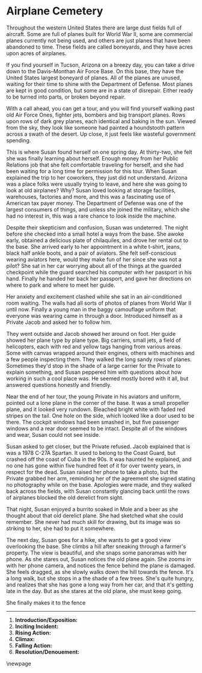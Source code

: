 # Airplane Cemetery

Throughout the western United States there are large dust fields full of aircraft. Some are full of planes built for World War II, some are commercial planes currently not being used, and others are just planes that have been abandoned to time. These fields are called boneyards, and they have acres upon acres of airplanes.

If you find yourself in Tucson, Arizona on a breezy day, you can take a drive down to the Davis–Monthan Air Force Base. On this base, they have the United States largest boneyard of planes. All of the planes are unused, waiting for their time to shine with the Department of Defense. Most planes are kept in good condition, but some are in a state of disrepair. Either ready to be turned into parts, or broken beyond repair.

With a call ahead, you can get a tour, and you will find yourself walking past old Air Force Ones, fighter jets, bombers and big transport planes. Rows upon rows of dark grey planes, each identical and baking in the sun. Viewed from the sky, they look like someone had painted a houndstooth pattern across a swath of the desert. Up close, it just feels like wasteful government spending.

This is where Susan found herself on one spring day. At thirty-two, she felt she was finally learning about herself. Enough money from her Public Relations job that she felt comfortable traveling for herself, and she had been waiting for a long time for permission for this tour. When Susan explained the trip to her coworkers, they just did not understand. Arizona was a place folks were usually trying to leave, and here she was going to look at old airplanes? Why? Susan loved looking at storage facilities, warehouses, factories and more, and this was a fascinating use of American tax payer money. The Department of Defense was one of the largest consumers of things, and unless she joined the military, which she had no interest in, this was a rare chance to look inside the machine.

Despite their skepticism and confusion, Susan was undeterred. The night before she checked into a small hotel a ways from the base. She awoke early, obtained  a delicious plate of chilaquiles, and drove her rental out to the base. She arrived early to her appointment in a white t-shirt, jeans, black half ankle boots, and a pair of aviators. She felt self-conscious wearing aviators here, would they make fun of her since she was not a pilot? She sat in her car worrying about all of the things at the guarded checkpoint while the guard searched his computer with her passport in his hand. Finally he handed her back her passport, and gave her directions on where to park and where to meet her guide.

Her anxiety and excitement clashed while she sat in an air-conditioned room waiting. The walls had all sorts of photos of planes from World War II until now. Finally a young man in the baggy camouflage uniform that everyone was wearing came in through a door. Introduced himself as a Private Jacob and asked her to follow him.

They went outside and Jacob showed her around on foot. Her guide showed her plane type by plane type. Big carriers, small jets, a field of helicopters, each with red and yellow tags hanging from various areas. Some with canvas wrapped around their engines, others with machines and a few people inspecting them. They walked the long sandy rows of planes. Sometimes they'd stop in the shade of a large carrier for the Private to explain something, and Susan peppered him with questions about how working in such a cool place was. He seemed mostly bored with it all, but answered questions honestly and friendly.

Near the end of her tour, the young Private in his aviators and uniform, pointed out a lone plane in the corner of the base. It was a small propeller plane, and it looked very rundown. Bleached bright white with faded red stripes on the tail. One hole on the side, which looked like a door used to be there. The cockpit windows had been smashed in, but five passenger windows and a rear door seemed to be intact. Despite all of the windows and wear, Susan could not see inside.

Susan asked to get closer, but the Private refused. Jacob explained that is was a 1978 C-27A Spartan. It used to belong to the Coast Guard, but crashed off the coast of Cuba in the 90s. It was haunted he explained, and no one has gone within five hundred feet of it for over twenty years, in respect for the dead. Susan raised her phone to take a photo, but the Private grabbed her arm, reminding her of the agreement she signed stating no photography while on the base. Apologies were made, and they walked back across the fields, with Susan constantly glancing back until the rows of airplanes blocked the old derelict from sight.

That night, Susan enjoyed a burrito soaked in Mole and a beer as she thought about that old derelict plane. She had sketched what she could remember. She never had much skill for drawing, but its image was so striking to her, she had to put it somewhere.

The next day, Susan goes for a hike, she wants to get a good view overlooking the base. She climbs a hill after sneaking through a farmer's property. The view is beautiful, and she snaps some panoramas with her phone. As she stares out, Susan notices the old plane again. She zooms in with her phone camera, and notices the fence behind the plane is damaged. She feels dragged, as she slowly walks down the hill towards the fence. It's a long walk, but she stops in a the shade of a few trees. She's quite hungry, and realizes that she has gone a long way from her car, and that it's getting late in the day. But as she stares at the old plane, she must keep going.

She finally makes it to the fence


---

1. **Introduction/Exposition:** 
2. **Inciting Incident:** 
3. **Rising Action:** 
4. **Climax:** 
5. **Falling Action:** 
6. **Resolution/Denouement:**

\newpage

